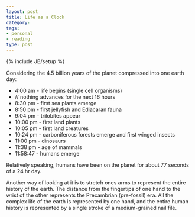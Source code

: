 ```yaml
---
layout: post
title: Life as a Clock
category: 
tags: 
- personal
- reading
type: post
---
```

{% include JB/setup %}

Considering the 4.5 billion years of the planet compressed into one earth day:
- 4:00 am - life begins (single cell organisms)
- // nothing advances for the next 16 hours
- 8:30 pm - first sea plants emerge
- 8:50 pm - first jellyfish and Ediacaran fauna
- 9:04 pm - trilobites appear
- 10:00 pm - first land plants
- 10:05 pm - first land creatures
- 10:24 pm - carboniferous forests emerge and first winged insects
- 11:00 pm - dinosaurs 
- 11:38 pm - age of mammals
- 11:58:47 - humans emerge

Relatively speaking, humans have been on the planet for about 77 seconds of a 24 hr day.

Another way of looking at it is to stretch ones arms to represent the entire history of the earth. The distance from the fingertips of one hand to the wrist of the other represents the Precambrian (pre-fossil) era. All the complex life of the earth is represented by one hand, and the entire human history is represented by a single stroke of a medium-grained nail file.
